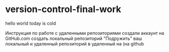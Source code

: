 # version-control-final-work
hello world
today is cold

Инструкция по работе с удаленными репозиториями
создали аккаунт на GitHub.com
создать локальный репозиторий
"Подружить" ваш локальный и удаленный репозиторий в удаленный на (на github
